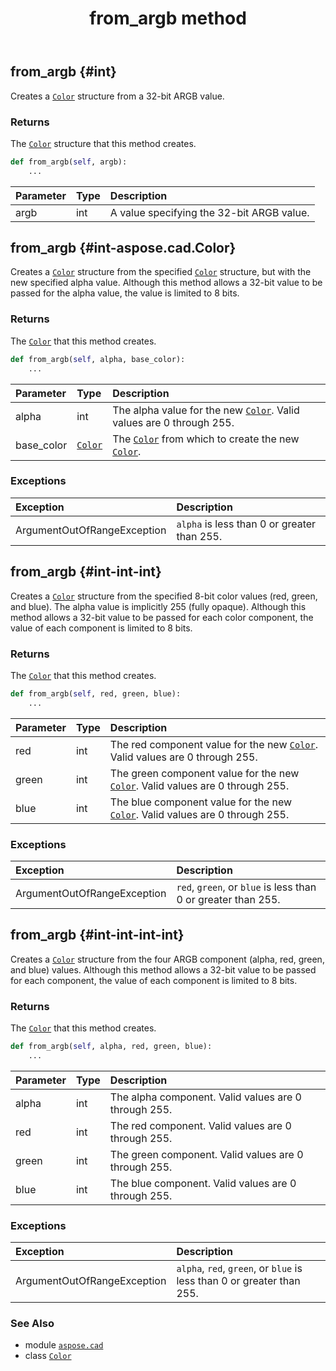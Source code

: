 ﻿---
title: from_argb method
second_title: Aspose.CAD for Python via .NET API References
description: 
type: docs
weight: 20
url: /python-net/aspose.cad/color/from_argb/
is_root: false
---

## from_argb {#int}

Creates a [`Color`](/cad/python-net/aspose.cad/color) structure from a 32-bit ARGB value.


### Returns 


The [`Color`](/cad/python-net/aspose.cad/color) structure that this method creates.


```python
def from_argb(self, argb):
    ...
```


| Parameter | Type | Description |
| :- | :- | :- |
| argb | int | A value specifying the 32-bit ARGB value. |


## from_argb {#int-aspose.cad.Color}

Creates a [`Color`](/cad/python-net/aspose.cad/color) structure from the specified [`Color`](/cad/python-net/aspose.cad/color) structure, but with the new specified alpha value. Although this method allows a 32-bit value to be passed for the alpha value, the value is limited to 8 bits.


### Returns 


The [`Color`](/cad/python-net/aspose.cad/color) that this method creates.


```python
def from_argb(self, alpha, base_color):
    ...
```


| Parameter | Type | Description |
| :- | :- | :- |
| alpha | int | The alpha value for the new [`Color`](/cad/python-net/aspose.cad/color). Valid values are 0 through 255. |
| base_color | [`Color`](/cad/python-net/aspose.cad/color) | The [`Color`](/cad/python-net/aspose.cad/color) from which to create the new [`Color`](/cad/python-net/aspose.cad/color). |
### Exceptions
| Exception | Description |
| :- | :- |
| ArgumentOutOfRangeException | `alpha` is less than 0 or greater than 255. |




## from_argb {#int-int-int}

Creates a [`Color`](/cad/python-net/aspose.cad/color) structure from the specified 8-bit color values (red, green, and blue). The alpha value is implicitly 255 (fully opaque). Although this method allows a 32-bit value to be passed for each color component, the value of each component is limited to 8 bits.


### Returns 


The [`Color`](/cad/python-net/aspose.cad/color) that this method creates.


```python
def from_argb(self, red, green, blue):
    ...
```


| Parameter | Type | Description |
| :- | :- | :- |
| red | int | The red component value for the new [`Color`](/cad/python-net/aspose.cad/color). Valid values are 0 through 255. |
| green | int | The green component value for the new [`Color`](/cad/python-net/aspose.cad/color). Valid values are 0 through 255. |
| blue | int | The blue component value for the new [`Color`](/cad/python-net/aspose.cad/color). Valid values are 0 through 255. |
### Exceptions
| Exception | Description |
| :- | :- |
| ArgumentOutOfRangeException | `red`, `green`, or `blue` is less than 0 or greater than 255. |




## from_argb {#int-int-int-int}

Creates a [`Color`](/cad/python-net/aspose.cad/color) structure from the four ARGB component (alpha, red, green, and blue) values. Although this method allows a 32-bit value to be passed for each component, the value of each component is limited to 8 bits.


### Returns 


The [`Color`](/cad/python-net/aspose.cad/color) that this method creates.


```python
def from_argb(self, alpha, red, green, blue):
    ...
```


| Parameter | Type | Description |
| :- | :- | :- |
| alpha | int | The alpha component. Valid values are 0 through 255. |
| red | int | The red component. Valid values are 0 through 255. |
| green | int | The green component. Valid values are 0 through 255. |
| blue | int | The blue component. Valid values are 0 through 255. |
### Exceptions
| Exception | Description |
| :- | :- |
| ArgumentOutOfRangeException | `alpha`, `red`, `green`, or `blue` is less than 0 or greater than 255. |





### See Also
* module [`aspose.cad`](../../)
* class [`Color`](/cad/python-net/aspose.cad/color)
